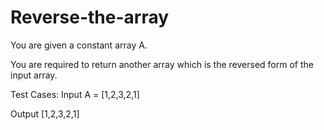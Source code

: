 # Reverse-the-array
You are given a constant array A.

You are required to return another array which is the reversed form of the input array.

Test Cases:
Input
A = [1,2,3,2,1]

Output
 [1,2,3,2,1] 
